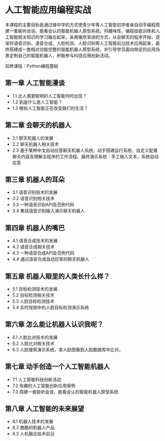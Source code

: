 # 人工智能应用编程实战

本课程的主要目标是通过做中学的方式使青少年等人工智能初学者亲自动手编程搭建一套能听会说、能看会认的智能机器人原型系统。将趣味性、编程技能训练和人工智能相关知识的学习融合起来，采用循序渐进的方式，从会聊天的程序开始，逐渐将语音识别、语音合成、人脸检测、人脸识别等人工智能前沿技术应用起来，最终搭建成一套相对功能完整的智能机器人原型系统，并引导学员面向特定的应用场景定制自己的智能机器人，积极参与科技应用创新活动。


前修课程：Python编程基础

## 第一章 人工智能漫谈
* 1.1 比人类更聪明的人工智能何时出现？
* 1.2 到底什么是人工智能？
* 1.3 哪些人工智能正在改变我们的生活？
## 第二章 会聊天的机器人
* 2.1 聊天机器人的发展
* 2.2 聊天机器人相关技术
* 2.3 基于某种中文自动应答聊天机器人系统，动手搭建运行系统、自定义配置聊天内容及理解主程序的工作流程。最终演示系统：手工输入文本，系统自动应答
## 第三章 机器人的耳朵
* 3.1 语音识别技术的发展
* 3.2 语音识别相关技术
* 3.3 一种语音识别API及范例代码
* 3.4 集成语音识别输入演示聊天机器人
## 第四章 机器人的嘴巴
* 4.1 语音合成技术的发展
* 4.2 语音合成相关技术
* 4.3 一种语音合成API及范例代码
* 4.4 通过语音合成自动应答的聊天机器人
## 第五章 机器人眼里的人类长什么样？
* 5.1 目标检测技术的发展
* 5.2 目标检测相关技术
* 5.3 人脸目标检测技术
* 5.4 实时视频中的人脸目标检测演示系统
## 第六章 怎么能让机器人认识我呢？
* 6.1 人脸比对技术的发展
* 6.2 人脸比对相关技术
* 6.3 人脸搜索演示系统，拿人脸图像到人脸数据库中比对，
## 第七章 动手创造一个人工智能机器人
* 7.1 人工智能科技创新活动
* 7.2 有趣的人工智能创新应用案例
* 7.3 搭建一套能听会说、能看会认的智能机器人原型系统
## 第八章 人工智能的未来展望
* 8.1 机器人技术的发展
* 8.2 酷酷的机器人产品
* 8.3 人机融合技术前沿
